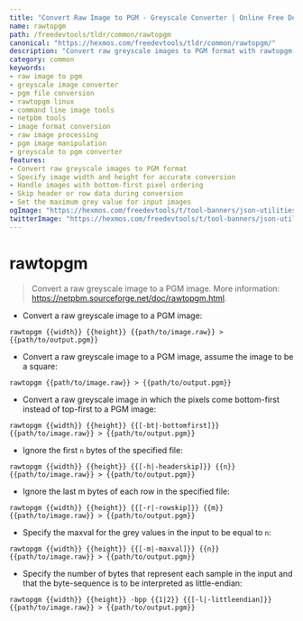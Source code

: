 ```yaml
---
title: "Convert Raw Image to PGM - Greyscale Converter | Online Free DevTools by Hexmos"
name: rawtopgm
path: /freedevtools/tldr/common/rawtopgm
canonical: "https://hexmos.com/freedevtools/tldr/common/rawtopgm/"
description: "Convert raw greyscale images to PGM format with rawtopgm. Efficiently process and manage image file conversions using command line. Free online tool, no registration required."
category: common
keywords:
- raw image to pgm
- greyscale image converter
- pgm file conversion
- rawtopgm linux
- command line image tools
- netpbm tools
- image format conversion
- raw image processing
- pgm image manipulation
- greyscale to pgm converter
features:
- Convert raw greyscale images to PGM format
- Specify image width and height for accurate conversion
- Handle images with bottom-first pixel ordering
- Skip header or row data during conversion
- Set the maximum grey value for input images
ogImage: "https://hexmos.com/freedevtools/t/tool-banners/json-utilities-banner.png"
twitterImage: "https://hexmos.com/freedevtools/t/tool-banners/json-utilities-banner.png"
---
```


# rawtopgm

> Convert a raw greyscale image to a PGM image.
> More information: <https://netpbm.sourceforge.net/doc/rawtopgm.html>.

- Convert a raw greyscale image to a PGM image:

`rawtopgm {{width}} {{height}} {{path/to/image.raw}} > {{path/to/output.pgm}}`

- Convert a raw greyscale image to a PGM image, assume the image to be a square:

`rawtopgm {{path/to/image.raw}} > {{path/to/output.pgm}}`

- Convert a raw greyscale image in which the pixels come bottom-first instead of top-first to a PGM image:

`rawtopgm {{width}} {{height}} {{[-bt|-bottomfirst]}} {{path/to/image.raw}} > {{path/to/output.pgm}}`

- Ignore the first `n` bytes of the specified file:

`rawtopgm {{width}} {{height}} {{[-h|-headerskip]}} {{n}} {{path/to/image.raw}} > {{path/to/output.pgm}}`

- Ignore the last m bytes of each row in the specified file:

`rawtopgm {{width}} {{height}} {{[-r|-rowskip]}} {{m}} {{path/to/image.raw}} > {{path/to/output.pgm}}`

- Specify the maxval for the grey values in the input to be equal to `n`:

`rawtopgm {{width}} {{height}} {{[-m|-maxval]}} {{n}} {{path/to/image.raw}} > {{path/to/output.pgm}}`

- Specify the number of bytes that represent each sample in the input and that the byte-sequence is to be interpreted as little-endian:

`rawtopgm {{width}} {{height}} -bpp {{1|2}} {{[-l|-littleendian]}} {{path/to/image.raw}} > {{path/to/output.pgm}}`
